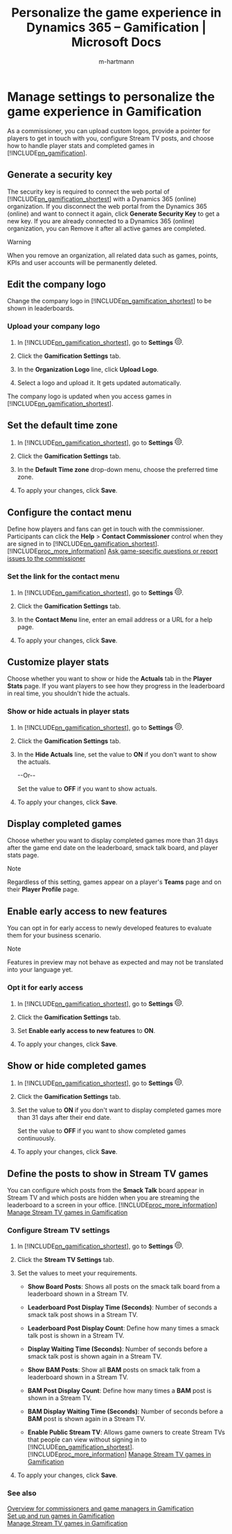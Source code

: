 ﻿---
title: "Personalize the game experience in Dynamics 365 – Gamification | Microsoft Docs"
description: "Learn how to manage the settings that apply to all users of Dynamics 365 – Gamification."
ms.date: 06/21/2017
ms.service: gamification
ms.topic: article
applies_to: Dynamics 365 (online)
ms.assetid: 6603e30d-19bc-4bcf-a48a-c8fb9cb84a54
author: "m-hartmann"
ms.author: mhart
manager: sakudes
---
# Manage settings to personalize the game experience in Gamification

As a commissioner, you can upload custom logos, provide a pointer for players to get in touch with you, configure Stream TV posts, and choose how to handle player stats and completed games in [!INCLUDE[pn_gamification](includes/pn-gamification-md.md)].  

## Generate a security key

The security key is required to connect the web portal of [!INCLUDE[pn_gamification_shortest](includes/pn-gamification-shortest-md.md)] with a Dynamics 365 (online) organization. If you disconnect the web portal from the Dynamics 365 (online) and want to connect it again, click **Generate Security Key** to get a new key.
If you are already connected to a Dynamics 365 (online) organization, you can Remove it after all active games are completed. 

> [!WARNING]
> When you remove an organization, all related data such as games, points, KPIs and user accounts will be permanently deleted.

## Edit the company logo  

Change the company logo in [!INCLUDE[pn_gamification_shortest](includes/pn-gamification-shortest-md.md)] to be shown in leaderboards.  

### Upload your company logo  

1.  In [!INCLUDE[pn_gamification_shortest](includes/pn-gamification-shortest-md.md)],  go to **Settings** ![Settings button in Gamification](media/settings-symbol-gamification.png "Settings button in Gamification").  

2.  Click the **Gamification Settings** tab.  

3.  In the **Organization Logo** line, click **Upload Logo**.  

4.  Select a logo and upload it. It gets updated automatically.

The company logo is updated when you access games in [!INCLUDE[pn_gamification_shortest](includes/pn-gamification-shortest-md.md)].  

## Set the default time zone

[//]: # (Some dates and time periods in Gamification are based on fixed times. For example, weekly game periods run from Monday to Sunday. A commissioner may want to set the time zone to where most of the users are based, so the date and time of the game corresponds to the local date and time.)

1. In [!INCLUDE[pn_gamification_shortest](includes/pn-gamification-shortest-md.md)], go to **Settings** ![Settings button in Gamification](media/settings-symbol-gamification.png "Settings button in Gamification").  

2. Click the **Gamification Settings** tab.  

3. In the **Default Time zone** drop-down menu, choose the preferred time zone.  

4. To apply your changes, click **Save**.

## Configure the contact menu

Define how players and fans can get in touch with the commissioner. Participants can click the **Help** > **Contact Commissioner** control when they are signed in to [!INCLUDE[pn_gamification_shortest](includes/pn-gamification-shortest-md.md)]. [!INCLUDE[proc_more_information](includes/proc-more-information-md.md)] [Ask game-specific questions or report issues to the commissioner](contact-commissioner.md)  

### Set the link for the contact menu  

1.  In [!INCLUDE[pn_gamification_shortest](includes/pn-gamification-shortest-md.md)], go to **Settings** ![Settings button in Gamification](media/settings-symbol-gamification.png "Settings button in Gamification").  

2.  Click the **Gamification Settings** tab.  

3.  In the **Contact Menu** line, enter an email address or a URL for a help page.  

4.  To apply your changes, click **Save**.

## Customize player stats

Choose whether you want to show or hide the **Actuals** tab in the **Player Stats** page. If you want players to see how they progress in the leaderboard in real time, you shouldn't hide the actuals.  

### Show or hide actuals in player stats  

1.  In [!INCLUDE[pn_gamification_shortest](includes/pn-gamification-shortest-md.md)], go to **Settings** ![Settings button in Gamification](media/settings-symbol-gamification.png "Settings button in Gamification").  

2.  Click the **Gamification Settings** tab.  

3.  In the **Hide Actuals** line, set the value to **ON** if you don't want to show the actuals.  

     --Or--  

     Set the value to **OFF** if you want to show actuals.  

4.  To apply your changes, click **Save**.  

## Display completed games  

 Choose whether you want to display completed games more than 31 days after the game end date on the leaderboard, smack talk board, and player stats page.  

> [!NOTE]
>  Regardless of this setting, games appear on a player's **Teams** page and on their **Player Profile** page.  

## Enable early access to new features

You can opt in for early access to newly developed features to evaluate them for your business scenario.

> [!NOTE]
> Features in preview may not behave as expected and may not be translated into your language yet.

### Opt it for early access

1. In [!INCLUDE[pn_gamification_shortest](includes/pn-gamification-shortest-md.md)],  go to **Settings** ![Settings button in Gamification](media/settings-symbol-gamification.png "Settings button in Gamification").

2. Click the **Gamification Settings** tab.

3. Set **Enable early access to new features** to **ON**.

4. To apply your changes, click **Save**.

## Show or hide completed games  

1.  In [!INCLUDE[pn_gamification_shortest](includes/pn-gamification-shortest-md.md)], go to **Settings** ![Settings button in Gamification](media/settings-symbol-gamification.png "Settings button in Gamification").  

2.  Click the **Gamification Settings** tab.  

3.  Set the value to **ON** if you don't want to display completed games more than 31 days after their end date.  

     Set the value to **OFF** if you want to show completed games continuously.  

4.  To apply your changes, click **Save**.  

## Define the posts to show in Stream TV games  

 You can configure which posts from the **Smack Talk** board appear in Stream TV and which posts are hidden when you are streaming the leaderboard to a screen in your office. [!INCLUDE[proc_more_information](includes/proc-more-information-md.md)] [Manage Stream TV games in Gamification](configure-view-tvs.md)  

### Configure Stream TV settings  

1.  In [!INCLUDE[pn_gamification_shortest](includes/pn-gamification-shortest-md.md)], go to **Settings** ![Settings button in Gamification](media/settings-symbol-gamification.png "Settings button in Gamification").  

2.  Click the **Stream TV Settings** tab.  

3.  Set the values to meet your requirements.  

    - **Show Board Posts**: Shows all posts on the smack talk board from a leaderboard shown in a Stream TV.  

    - **Leaderboard Post Display Time (Seconds)**: Number of seconds a smack talk post shows in a Stream TV.  

    - **Leaderboard Post Display Count**: Define how many times a smack talk post is shown in a Stream TV.  

    - **Display Waiting Time (Seconds)**: Number of seconds before a smack talk post is shown again in a Stream TV.  

    - **Show BAM Posts**: Show all **BAM** posts on smack talk from a leaderboard shown in a Stream TV.  

    - **BAM Post Display Count**: Define how many times a **BAM** post is shown in a Stream TV.  

    - **BAM Display Waiting Time (Seconds)**: Number of seconds before a **BAM** post is shown again in a Stream TV.  

    - **Enable Public Stream TV**: Allows game owners to create Stream TVs that people can view without signing in to [!INCLUDE[pn_gamification_shortest](includes/pn-gamification-shortest-md.md)]. [!INCLUDE[proc_more_information](includes/proc-more-information-md.md)] [Manage Stream TV games in Gamification](configure-view-tvs.md)  

4.  To apply your changes, click **Save**.

### See also  

 [Overview for commissioners and game managers in Gamification](for-commissioners-game-managers.md)   
 [Set up and run games in Gamification](run-games.md)   
 [Manage Stream TV games in Gamification](configure-view-tvs.md)
